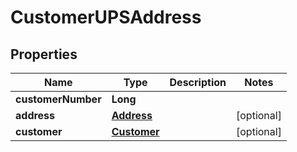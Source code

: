 

# CustomerUPSAddress


## Properties

| Name | Type | Description | Notes |
|------------ | ------------- | ------------- | -------------|
|**customerNumber** | **Long** |  |  |
|**address** | [**Address**](Address.md) |  |  [optional] |
|**customer** | [**Customer**](Customer.md) |  |  [optional] |



